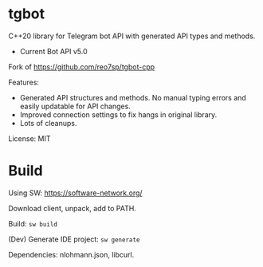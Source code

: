 # tgbot

C++20 library for Telegram bot API with generated API types and methods.

* Current Bot API v5.0

Fork of https://github.com/reo7sp/tgbot-cpp

Features:

* Generated API structures and methods. No manual typing errors and easily updatable for API changes.
* Improved connection settings to fix hangs in original library.
* Lots of cleanups.

License: MIT

# Build

Using SW: https://software-network.org/

Download client, unpack, add to PATH.

Build: `sw build`

(Dev) Generate IDE project: `sw generate`

Dependencies: nlohmann.json, libcurl.

